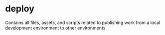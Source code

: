 # deploy

Contains all files, assets, and scripts related to publishing work from a local development environment to other environments.